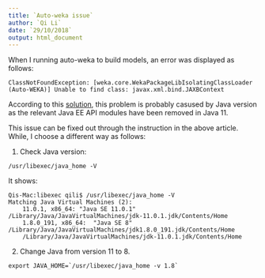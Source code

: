 ```yaml
---
title: `Auto-weka issue`
author: `Qi Li`
date: `29/10/2018`
output: html_document
---
```


When I running auto-weka to build models, an error was displayed as follows:
```
ClassNotFoundException: [weka.core.WekaPackageLibIsolatingClassLoader (Auto-WEKA)] Unable to find class: javax.xml.bind.JAXBContext
```
According to this [solution](https://stackoverflow.com/questions/43574426/how-to-resolve-java-lang-noclassdeffounderror-javax-xml-bind-jaxbexception-in-j%EF%BC%89), this problem is probably casused by Java version as the relevant Java EE API modules have been removed in Java 11.

This issue can be fixed out through the instruction in the above article. While, I choose a different way as follows:

1. Check Java version:
```
/usr/libexec/java_home -V
```

It shows:
```
Qis-Mac:libexec qili$ /usr/libexec/java_home -V
Matching Java Virtual Machines (2):
    11.0.1, x86_64:	"Java SE 11.0.1"	/Library/Java/JavaVirtualMachines/jdk-11.0.1.jdk/Contents/Home
    1.8.0_191, x86_64:	"Java SE 8"	/Library/Java/JavaVirtualMachines/jdk1.8.0_191.jdk/Contents/Home
    /Library/Java/JavaVirtualMachines/jdk-11.0.1.jdk/Contents/Home
```

2. Change Java from version 11 to 8.
```
export JAVA_HOME=`/usr/libexec/java_home -v 1.8`
```
